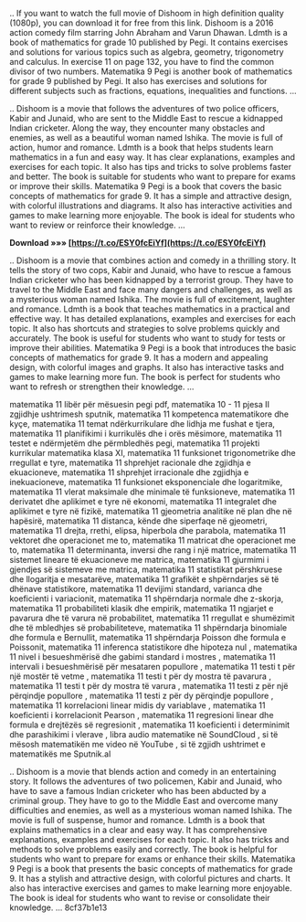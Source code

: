
 
.. If you want to watch the full movie of Dishoom in high definition quality (1080p), you can download it for free from this link. Dishoom is a 2016 action comedy film starring John Abraham and Varun Dhawan. Ldmth is a book of mathematics for grade 10 published by Pegi. It contains exercises and solutions for various topics such as algebra, geometry, trigonometry and calculus. In exercise 11 on page 132, you have to find the common divisor of two numbers. Matematika 9 Pegi is another book of mathematics for grade 9 published by Pegi. It also has exercises and solutions for different subjects such as fractions, equations, inequalities and functions. ...
  
.. Dishoom is a movie that follows the adventures of two police officers, Kabir and Junaid, who are sent to the Middle East to rescue a kidnapped Indian cricketer. Along the way, they encounter many obstacles and enemies, as well as a beautiful woman named Ishika. The movie is full of action, humor and romance. Ldmth is a book that helps students learn mathematics in a fun and easy way. It has clear explanations, examples and exercises for each topic. It also has tips and tricks to solve problems faster and better. The book is suitable for students who want to prepare for exams or improve their skills. Matematika 9 Pegi is a book that covers the basic concepts of mathematics for grade 9. It has a simple and attractive design, with colorful illustrations and diagrams. It also has interactive activities and games to make learning more enjoyable. The book is ideal for students who want to review or reinforce their knowledge. ...
 
**Download »»» [https://t.co/ESY0fcEiYf](https://t.co/ESY0fcEiYf)**


  
.. Dishoom is a movie that combines action and comedy in a thrilling story. It tells the story of two cops, Kabir and Junaid, who have to rescue a famous Indian cricketer who has been kidnapped by a terrorist group. They have to travel to the Middle East and face many dangers and challenges, as well as a mysterious woman named Ishika. The movie is full of excitement, laughter and romance. Ldmth is a book that teaches mathematics in a practical and effective way. It has detailed explanations, examples and exercises for each topic. It also has shortcuts and strategies to solve problems quickly and accurately. The book is useful for students who want to study for tests or improve their abilities. Matematika 9 Pegi is a book that introduces the basic concepts of mathematics for grade 9. It has a modern and appealing design, with colorful images and graphs. It also has interactive tasks and games to make learning more fun. The book is perfect for students who want to refresh or strengthen their knowledge. ...
 
matematika 11 libër për mësuesin pegi pdf,  matematika 10 - 11 pjesa II zgjidhje ushtrimesh sputnik,  matematika 11 kompetenca matematikore dhe kyçe,  matematika 11 temat ndërkurrikulare dhe lidhja me fushat e tjera,  matematika 11 planifikimi i kurrikulës dhe i orës mësimore,  matematika 11 testet e ndërmjetëm dhe përmbledhës pegi,  matematika 11 projekti kurrikular matematika klasa XI,  matematika 11 funksionet trigonometrike dhe rregullat e tyre,  matematika 11 shprehjet racionale dhe zgjidhja e ekuacioneve,  matematika 11 shprehjet irracionale dhe zgjidhja e inekuacioneve,  matematika 11 funksionet eksponenciale dhe logaritmike,  matematika 11 vlerat maksimale dhe minimale të funksioneve,  matematika 11 derivatet dhe aplikimet e tyre në ekonomi,  matematika 11 integralet dhe aplikimet e tyre në fizikë,  matematika 11 gjeometria analitike në plan dhe në hapësirë,  matematika 11 distanca, kënde dhe siperfaqe në gjeometri,  matematika 11 drejta, rrethi, elipsa, hiperbola dhe parabola,  matematika 11 vektoret dhe operacionet me to,  matematika 11 matricat dhe operacionet me to,  matematika 11 determinanta, inversi dhe rang i një matrice,  matematika 11 sistemet lineare të ekuacioneve me matrica,  matematika 11 gjurmimi i gjendjes së sistemeve me matrica,  matematika 11 statistikat përshkruese dhe llogaritja e mesatarëve,  matematika 11 grafikët e shpërndarjes së të dhënave statistikore,  matematika 11 devijimi standard, varianca dhe koeficienti i variacionit,  matematika 11 shpërndarja normale dhe z-skorja,  matematika 11 probabiliteti klasik dhe empirik,  matematika 11 ngjarjet e pavarura dhe të varura në probabilitet,  matematika 11 rregullat e shumëzimit dhe të mbledhjes së probabiliteteve,  matematika 11 shpërndarja binomiale dhe formula e Bernullit,  matematika 11 shpërndarja Poisson dhe formula e Poissonit,  matematika 11 inferenca statistikore dhe hipoteza nul ,  matematika 11 nivel i besueshmërisë dhe gabimi standard i mostres ,  matematika 11 intervali i besueshmërisë për mesataren popullore ,  matematika 11 testi t për një mostër të vetme ,  matematika 11 testi t për dy mostra të pavarura ,  matematika 11 testi t për dy mostra të varura ,  matematika 11 testi z për një përqindje popullore ,  matematika 11 testi z për dy përqindje popullore ,  matematika 11 korrelacioni linear midis dy variablave ,  matematika 11 koeficienti i korrelacionit Pearson ,  matematika 11 regresioni linear dhe formula e drejtëzës së regresionit ,  matematika 11 koeficienti i determinimit dhe parashikimi i vlerave ,  libra audio matematike në SoundCloud ,  si të mësosh matematikën me video në YouTube ,  si të zgjidh ushtrimet e matematikës me Sputnik.al
  
.. Dishoom is a movie that blends action and comedy in an entertaining story. It follows the adventures of two policemen, Kabir and Junaid, who have to save a famous Indian cricketer who has been abducted by a criminal group. They have to go to the Middle East and overcome many difficulties and enemies, as well as a mysterious woman named Ishika. The movie is full of suspense, humor and romance. Ldmth is a book that explains mathematics in a clear and easy way. It has comprehensive explanations, examples and exercises for each topic. It also has tricks and methods to solve problems easily and correctly. The book is helpful for students who want to prepare for exams or enhance their skills. Matematika 9 Pegi is a book that presents the basic concepts of mathematics for grade 9. It has a stylish and attractive design, with colorful pictures and charts. It also has interactive exercises and games to make learning more enjoyable. The book is ideal for students who want to revise or consolidate their knowledge. ...
 8cf37b1e13
 
